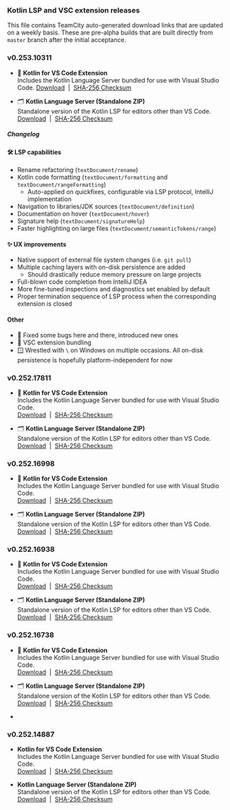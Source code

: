 ### Kotlin LSP and VSC extension releases

This file contains TeamCity auto-generated download links that are updated on a weekly basis.
These are pre-alpha builds that are built directly from `master` branch after the initial acceptance.

### v0.253.10311
* :test_tube: **Kotlin for VS Code Extension**  
  Includes the Kotlin Language Server bundled for use with Visual Studio Code.
  [Download](https://download-cdn.jetbrains.com/kotlin-lsp/0.253.10311/kotlin-0.253.10311.vsix) &nbsp;|&nbsp; [SHA-256 Checksum](https://download-cdn.jetbrains.com/kotlin-lsp/0.253.10311/kotlin-0.253.10311.vsix.sha256)

* :card_index_dividers: **Kotlin Language Server (Standalone ZIP)**  
  Standalone version of the Kotlin LSP for editors other than VS Code.
  [Download](https://download-cdn.jetbrains.com/kotlin-lsp/0.253.10311/kotlin-0.253.10311.zip) &nbsp;|&nbsp; [SHA-256 Checksum](https://download-cdn.jetbrains.com/kotlin-lsp/0.253.10311/kotlin-0.253.10311.zip.sha256)

##### Changelog

#### 🛠 LSP capabilities
* Rename refactoring (`textDocument/rename`)
* Kotlin code formatting (`textDocument/formatting` and `textDocument/rangeFormatting`)
    * Auto-applied on quickfixes, configurable via LSP protocol, IntelliJ implementation
* Navigation to libraries/JDK sources (`textDocument/definition`)
* Documentation on hover (`textDocument/hover`)
* Signature help (`textDocument/signatureHelp`)
* Faster highlighting on large files (`textDocument/semanticTokens/range`)

#### ✨ UX improvements
* Native support of external file system changes (i.e. `git pull`)
* Multiple caching layers with on-disk persistence are added
    * Should drastically reduce memory pressure on large projects
* Full-blown code completion from IntelliJ IDEA
* More fine-tuned inspections and diagnostics set enabled by default
* Proper termination sequence of LSP process when the corresponding extension is closed

#### Other
* 🐛 Fixed some bugs here and there, introduced new ones
* 🧩 VSC extension bundling
* 🪟 Wrestled with `\` on Windows on multiple occasions. All on-disk persistence is hopefully platform-independent for now 

### v0.252.17811
- :test_tube: **Kotlin for VS Code Extension**  
  Includes the Kotlin Language Server bundled for use with Visual Studio Code.  
  [Download](https://download-cdn.jetbrains.com/kotlin-lsp/0.252.17811/kotlin-0.252.17811.vsix) &nbsp;|&nbsp; [SHA-256 Checksum](https://download-cdn.jetbrains.com/kotlin-lsp/0.252.17811/kotlin-0.252.17811.vsix.sha256)

- :card_index_dividers: **Kotlin Language Server (Standalone ZIP)**  
  Standalone version of the Kotlin LSP for editors other than VS Code.  
  [Download](https://download-cdn.jetbrains.com/kotlin-lsp/0.252.17811/kotlin-0.252.17811.zip) &nbsp;|&nbsp; [SHA-256 Checksum](https://download-cdn.jetbrains.com/kotlin-lsp/0.252.17811/kotlin-0.252.17811.zip.sha256)

### v0.252.16998
- :test_tube: **Kotlin for VS Code Extension**  
  Includes the Kotlin Language Server bundled for use with Visual Studio Code.  
  [Download](https://download-cdn.jetbrains.com/kotlin-lsp/0.252.16998/kotlin-0.252.16998.vsix) &nbsp;|&nbsp; [SHA-256 Checksum](https://download-cdn.jetbrains.com/kotlin-lsp/0.252.16998/kotlin-0.252.16998.vsix.sha256)

- :card_index_dividers: **Kotlin Language Server (Standalone ZIP)**  
  Standalone version of the Kotlin LSP for editors other than VS Code.  
  [Download](https://download-cdn.jetbrains.com/kotlin-lsp/0.252.16998/kotlin-0.252.16998.zip) &nbsp;|&nbsp; [SHA-256 Checksum](https://download-cdn.jetbrains.com/kotlin-lsp/0.252.16998/kotlin-0.252.16998.zip.sha256)

### v0.252.16938
- :test_tube: **Kotlin for VS Code Extension**  
  Includes the Kotlin Language Server bundled for use with Visual Studio Code.  
  [Download](https://download-cdn.jetbrains.com/kotlin-lsp/0.252.16938/kotlin-0.252.16938.vsix) &nbsp;|&nbsp; [SHA-256 Checksum](https://download-cdn.jetbrains.com/kotlin-lsp/0.252.16938/kotlin-0.252.16938.vsix.sha256)

- :card_index_dividers: **Kotlin Language Server (Standalone ZIP)**  
  Standalone version of the Kotlin LSP for editors other than VS Code.  
  [Download](https://download-cdn.jetbrains.com/kotlin-lsp/0.252.16938/kotlin-0.252.16938.zip) &nbsp;|&nbsp; [SHA-256 Checksum](https://download-cdn.jetbrains.com/kotlin-lsp/0.252.16938/kotlin-0.252.16938.zip.sha256)

### v0.252.16738

- :test_tube: **Kotlin for VS Code Extension**  
  Includes the Kotlin Language Server bundled for use with Visual Studio Code.  
  [Download](https://download-cdn.jetbrains.com/kotlin-lsp/0.252.16738/kotlin-0.252.16738.vsix) &nbsp;|&nbsp; [SHA-256 Checksum](https://download-cdn.jetbrains.com/kotlin-lsp/0.252.16738/kotlin-0.252.16738.vsix.sha256)

- :card_index_dividers: **Kotlin Language Server (Standalone ZIP)**  
  Standalone version of the Kotlin LSP for editors other than VS Code.  
  [Download](https://download-cdn.jetbrains.com/kotlin-lsp/0.252.16738/kotlin-0.252.16738.zip) &nbsp;|&nbsp; [SHA-256 Checksum](https://download-cdn.jetbrains.com/kotlin-lsp/0.252.16738/kotlin-0.252.16738.zip.sha256)
- 
### v0.252.14887

- **Kotlin for VS Code Extension**  
  Includes the Kotlin Language Server bundled for use with Visual Studio Code.  
  [Download](https://download-cdn.jetbrains.com/kotlin-lsp/0.252.14887/kotlin-0.252.14887.vsix) &nbsp;|&nbsp; [SHA-256 Checksum](https://download-cdn.jetbrains.com/kotlin-lsp/0.252.14887/kotlin-0.252.14887.vsix.sha256)

-  **Kotlin Language Server (Standalone ZIP)**  
  Standalone version of the Kotlin LSP for editors other than VS Code.  
  [Download](https://download-cdn.jetbrains.com/kotlin-lsp/0.252.14887/kotlin-0.252.14887.zip) &nbsp;|&nbsp; [SHA-256 Checksum](https://download-cdn.jetbrains.com/kotlin-lsp/0.252.14887/kotlin-0.252.14887.zip.sha256)
